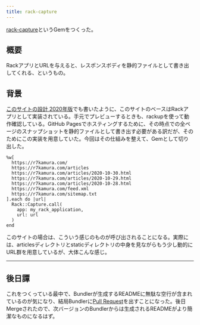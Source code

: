 ```yaml
---
title: rack-capture
---
```


[rack-capture](https://github.com/r7kamura/rack-capture)というGemをつくった。

## 概要

RackアプリとURLを与えると、レスポンスボディを静的ファイルとして書き出してくれる、というもの。

## 背景

[このサイトの設計 2020年版](/articles/2020-09-23-this-site-setup-2020)でも書いたように、このサイトのベースはRackアプリとして実装されている。手元でプレビューするときも、rackupを使って動作確認している。GitHub Pagesでホスティングするために、その時点での全ページのスナップショットを静的ファイルとして書き出す必要がある訳だが、そのためにこの実装を用意していた。今回はその仕組みを整えて、Gemとして切り出した。

```
%w[
  https://r7kamura.com/
  https://r7kamura.com/articles
  https://r7kamura.com/articles/2020-10-30.html
  https://r7kamura.com/articles/2020-10-29.html
  https://r7kamura.com/articles/2020-10-28.html
  https://r7kamura.com/feed.xml
  https://r7kamura.com/sitemap.txt
].each do |url|
  Rack::Capture.call(
    app: my_rack_application,
    url: url
  )
end
```

このサイトの場合は、こういう感じのものが呼び出されることになる。実際には、articlesディレクトリとstaticディレクトリの中身を見ながらもう少し動的にURL群を用意しているが、大体こんな感じ。

---

## 後日譚

これをつくっている最中で、Bundlerが生成するREADMEに無駄な空行が含まれているのが気になり、結局Bundlerに[Pull Request](https://github.com/rubygems/rubygems/pull/4041)を出すことになった。後日Mergeされたので、次バージョンのBundlerからは生成されるREADMEがより簡潔なものになるはず。
